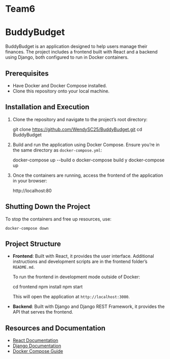 # Team6

# BuddyBudget

BuddyBudget is an application designed to help users manage their finances. The project includes a frontend built with React and a backend using Django, both configured to run in Docker containers.

## Prerequisites

- Have Docker and Docker Compose installed.
- Clone this repository onto your local machine.

## Installation and Execution

1. Clone the repository and navigate to the project’s root directory:

   git clone https://github.com/WendySC25/BuddyBudget.git
   cd BuddyBudget

2. Build and run the application using Docker Compose. Ensure you’re in the same directory as `docker-compose.yml`:

   docker-compose up --build
   o docker-compose build y docker-compose up

3. Once the containers are running, access the frontend of the application in your browser:

   http://localhost:80

## Shutting Down the Project

To stop the containers and free up resources, use:

    docker-compose down


## Project Structure

- **Frontend**: Built with React, it provides the user interface. Additional instructions and development scripts are in the frontend folder’s `README.md`.

  To run the frontend in development mode outside of Docker:

  cd frontend
  npm install
  npm start

  This will open the application at `http://localhost:3000`.

- **Backend**: Built with Django and Django REST Framework, it provides the API that serves the frontend. 

## Resources and Documentation

- [React Documentation](https://reactjs.org/docs/getting-started.html)
- [Django Documentation](https://docs.djangoproject.com/en/stable/)
- [Docker Compose Guide](https://docs.docker.com/compose/)

